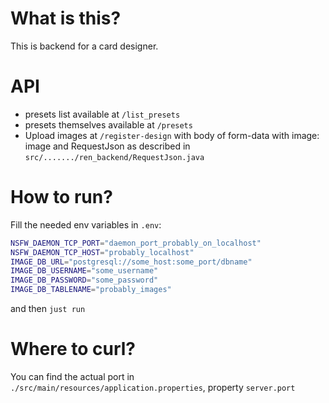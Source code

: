 # What is this?
This is backend for a card designer.


# API
- presets list available at `/list_presets`
- presets themselves available at `/presets`
- Upload images at `/register-design` with body of form-data with image: image and RequestJson as described in `src/......./ren_backend/RequestJson.java`


# How to run?
Fill the needed env variables in `.env`:
```bash
NSFW_DAEMON_TCP_PORT="daemon_port_probably_on_localhost"
NSFW_DAEMON_TCP_HOST="probably_localhost"
IMAGE_DB_URL="postgresql://some_host:some_port/dbname"
IMAGE_DB_USERNAME="some_username"
IMAGE_DB_PASSWORD="some_password"
IMAGE_DB_TABLENAME="probably_images"
```
and then `just run`

# Where to curl?
You can find the actual port in `./src/main/resources/application.properties`, property `server.port`
